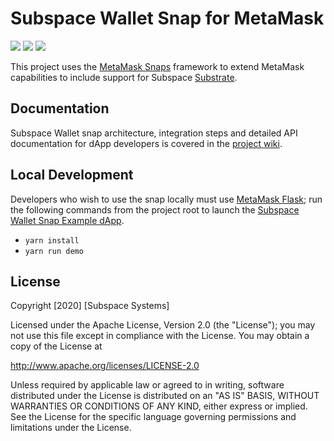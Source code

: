 # Subspace Wallet Snap for MetaMask

![](https://github.com/subspace/metamask-snap-subspace/workflows/ci/badge.svg)
![](https://img.shields.io/github/issues-raw/subspace/metamask-snap-subspace)
![](https://img.shields.io/github/license/subspace/metamask-snap-subspace)

This project uses the [MetaMask Snaps](https://metamask.io/snaps/) framework to extend MetaMask
capabilities to include support for Subspace
[Substrate](https://docs.substrate.io/).

## Documentation

Subspace Wallet snap architecture, integration steps and detailed API documentation for dApp
developers is covered in the
[project wiki](https://github.com/subspace/metamask-snap-subspace/wiki).

## Local Development

Developers who wish to use the snap locally must use [MetaMask Flask](https://metamask.io/flask/);
run the following commands from the project root to launch the
[Subspace Wallet Snap Example dApp](https://github.com/subspace/metamask-snap-subspace/tree/master/packages/example).

- `yarn install`
- `yarn run demo`


## License

Copyright [2020] [Subspace Systems]

Licensed under the Apache License, Version 2.0 (the "License");
you may not use this file except in compliance with the License.
You may obtain a copy of the License at

   http://www.apache.org/licenses/LICENSE-2.0

Unless required by applicable law or agreed to in writing, software
distributed under the License is distributed on an "AS IS" BASIS,
WITHOUT WARRANTIES OR CONDITIONS OF ANY KIND, either express or implied.
See the License for the specific language governing permissions and
limitations under the License.
